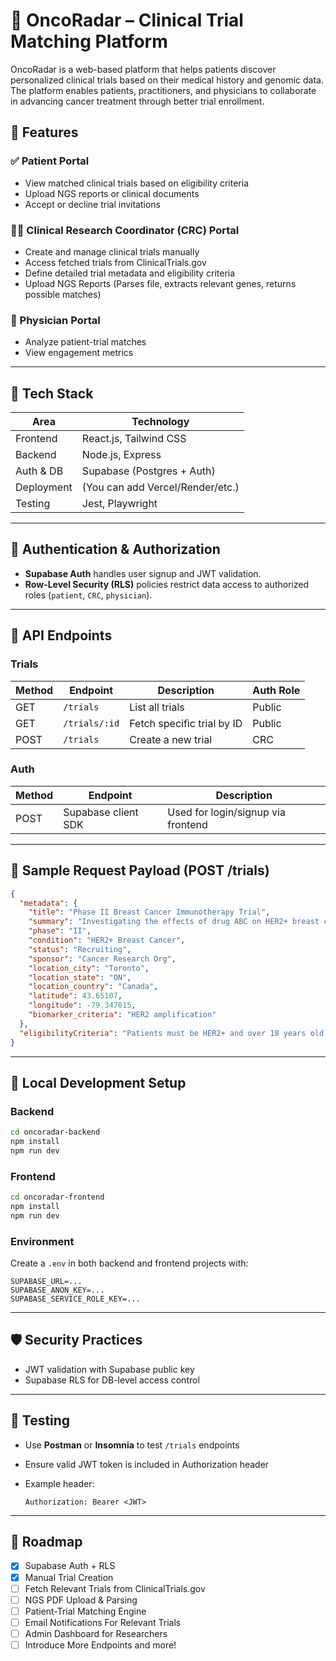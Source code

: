 # 🧬 OncoRadar – Clinical Trial Matching Platform

OncoRadar is a web-based platform that helps patients discover personalized clinical trials based on their medical history and genomic data. The platform enables patients, practitioners, and physicians to collaborate in advancing cancer treatment through better trial enrollment.

## 🚀 Features

### ✅ Patient Portal

* View matched clinical trials based on eligibility criteria
* Upload NGS reports or clinical documents
* Accept or decline trial invitations

### 🧑‍⚕️ Clinical Research Coordinator (CRC) Portal

* Create and manage clinical trials manually
* Access fetched trials from ClinicalTrials.gov
* Define detailed trial metadata and eligibility criteria
* Upload NGS Reports (Parses file, extracts relevant genes, returns possible matches)

### 🔬 Physician Portal

* Analyze patient-trial matches
* View engagement metrics

---

## 🧱 Tech Stack

| Area       | Technology                       |
| ---------- | -------------------------------- |
| Frontend   | React.js, Tailwind CSS           |
| Backend    | Node.js, Express                 |
| Auth & DB  | Supabase (Postgres + Auth)       |
| Deployment | (You can add Vercel/Render/etc.) |
| Testing    | Jest, Playwright                 |

---

## 🔐 Authentication & Authorization

* **Supabase Auth** handles user signup and JWT validation.
* **Row-Level Security (RLS)** policies restrict data access to authorized roles (`patient`, `CRC`, `physician`).

---

## 🧪 API Endpoints

### Trials

| Method | Endpoint      | Description                | Auth Role |
| ------ | ------------- | -------------------------- | --------- |
| GET    | `/trials`     | List all trials            | Public    |
| GET    | `/trials/:id` | Fetch specific trial by ID | Public    |
| POST   | `/trials`     | Create a new trial         | CRC       |

### Auth

| Method | Endpoint            | Description                        |
| ------ | ------------------- | ---------------------------------- |
| POST   | Supabase client SDK | Used for login/signup via frontend |

---

## 📄 Sample Request Payload (POST /trials)

```json
{
  "metadata": {
    "title": "Phase II Breast Cancer Immunotherapy Trial",
    "summary": "Investigating the effects of drug ABC on HER2+ breast cancer.",
    "phase": "II",
    "condition": "HER2+ Breast Cancer",
    "status": "Recruiting",
    "sponsor": "Cancer Research Org",
    "location_city": "Toronto",
    "location_state": "ON",
    "location_country": "Canada",
    "latitude": 43.65107,
    "longitude": -79.347015,
    "biomarker_criteria": "HER2 amplification"
  },
  "eligibilityCriteria": "Patients must be HER2+ and over 18 years old."
}
```

---

## 🧪 Local Development Setup

### Backend

```bash
cd oncoradar-backend
npm install
npm run dev
```

### Frontend

```bash
cd oncoradar-frontend
npm install
npm run dev
```

### Environment

Create a `.env` in both backend and frontend projects with:

```
SUPABASE_URL=...
SUPABASE_ANON_KEY=...
SUPABASE_SERVICE_ROLE_KEY=...
```

---

## 🛡️ Security Practices

* JWT validation with Supabase public key
* Supabase RLS for DB-level access control

---

## 🧪 Testing

* Use **Postman** or **Insomnia** to test `/trials` endpoints
* Ensure valid JWT token is included in Authorization header
* Example header:

  ```
  Authorization: Bearer <JWT>
  ```

---

## 📌 Roadmap

* [x] Supabase Auth + RLS
* [x] Manual Trial Creation
* [ ] Fetch Relevant Trials from ClinicalTrials.gov
* [ ] NGS PDF Upload & Parsing
* [ ] Patient-Trial Matching Engine
* [ ] Email Notifications For Relevant Trials
* [ ] Admin Dashboard for Researchers
* [ ] Introduce More Endpoints and more!
